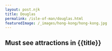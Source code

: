 ```yaml
---
layout: post.njk
title: Douglas
permalink: /isle-of-man/douglas.html
featuredImage: /_images/hong-kong/hong-kong.jpg
---
```

## Must see attractions in {{title}}